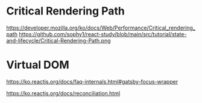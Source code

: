 # Critical Rendering Path 
https://developer.mozilla.org/ko/docs/Web/Performance/Critical_rendering_path
https://github.com/sophy1/react-study/blob/main/src/tutorial/state-and-lifecycle/Critical-Rendering-Path.png

# Virtual DOM
https://ko.reactjs.org/docs/faq-internals.html#gatsby-focus-wrapper

https://ko.reactjs.org/docs/reconciliation.html
